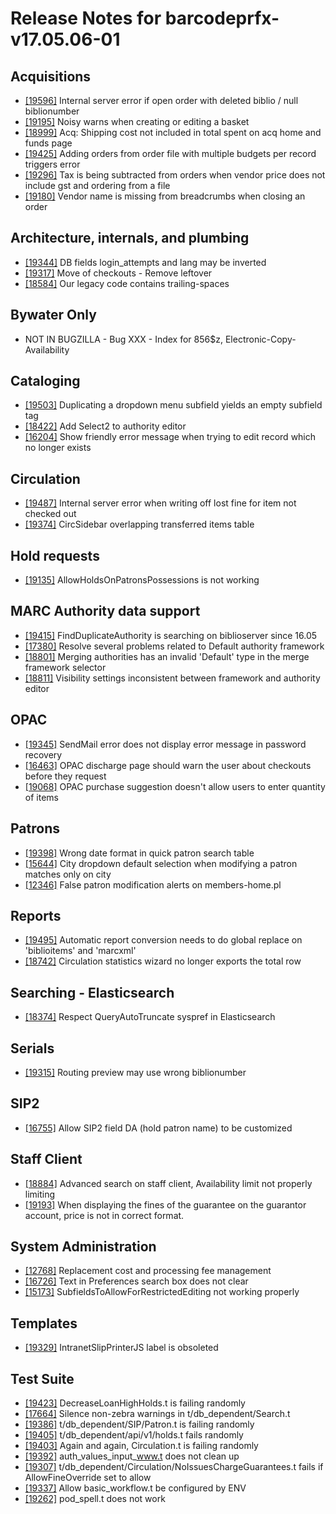 
# Release Notes for barcodeprfx-v17.05.06-01

## Acquisitions

- [[19596]](http://bugs.koha-community.org/bugzilla3/show_bug.cgi?id=19596) Internal server error if open order with deleted biblio / null biblionumber
- [[19195]](http://bugs.koha-community.org/bugzilla3/show_bug.cgi?id=19195) Noisy warns when creating or editing a basket
- [[18999]](http://bugs.koha-community.org/bugzilla3/show_bug.cgi?id=18999) Acq: Shipping cost not included in total spent on acq home and funds page
- [[19425]](http://bugs.koha-community.org/bugzilla3/show_bug.cgi?id=19425) Adding orders from order file with multiple budgets per record triggers error
- [[19296]](http://bugs.koha-community.org/bugzilla3/show_bug.cgi?id=19296) Tax is being subtracted from orders when vendor price does not include gst and ordering from a file
- [[19180]](http://bugs.koha-community.org/bugzilla3/show_bug.cgi?id=19180) Vendor name is missing from breadcrumbs when closing an order

## Architecture, internals, and plumbing

- [[19344]](http://bugs.koha-community.org/bugzilla3/show_bug.cgi?id=19344) DB fields login_attempts and lang may be inverted
- [[19317]](http://bugs.koha-community.org/bugzilla3/show_bug.cgi?id=19317) Move of checkouts - Remove leftover
- [[18584]](http://bugs.koha-community.org/bugzilla3/show_bug.cgi?id=18584) Our legacy code contains trailing-spaces

## Bywater Only

- NOT IN BUGZILLA - Bug XXX - Index for 856$z, Electronic-Copy-Availability

## Cataloging

- [[19503]](http://bugs.koha-community.org/bugzilla3/show_bug.cgi?id=19503) Duplicating a dropdown menu subfield yields an empty subfield tag
- [[18422]](http://bugs.koha-community.org/bugzilla3/show_bug.cgi?id=18422) Add Select2 to authority editor
- [[16204]](http://bugs.koha-community.org/bugzilla3/show_bug.cgi?id=16204) Show friendly error message when trying to edit record which no longer exists

## Circulation

- [[19487]](http://bugs.koha-community.org/bugzilla3/show_bug.cgi?id=19487) Internal server error when writing off lost fine for item not checked out
- [[19374]](http://bugs.koha-community.org/bugzilla3/show_bug.cgi?id=19374) CircSidebar overlapping transferred items table

## Hold requests

- [[19135]](http://bugs.koha-community.org/bugzilla3/show_bug.cgi?id=19135) AllowHoldsOnPatronsPossessions is not working

## MARC Authority data support

- [[19415]](http://bugs.koha-community.org/bugzilla3/show_bug.cgi?id=19415) FindDuplicateAuthority is searching on biblioserver since 16.05
- [[17380]](http://bugs.koha-community.org/bugzilla3/show_bug.cgi?id=17380) Resolve several problems related to Default authority framework
- [[18801]](http://bugs.koha-community.org/bugzilla3/show_bug.cgi?id=18801) Merging authorities has an invalid 'Default' type in the merge framework selector
- [[18811]](http://bugs.koha-community.org/bugzilla3/show_bug.cgi?id=18811) Visibility settings inconsistent between framework and authority editor

## OPAC

- [[19345]](http://bugs.koha-community.org/bugzilla3/show_bug.cgi?id=19345) SendMail error does not display error message in password recovery
- [[16463]](http://bugs.koha-community.org/bugzilla3/show_bug.cgi?id=16463) OPAC discharge page should warn the user about checkouts before they request
- [[19068]](http://bugs.koha-community.org/bugzilla3/show_bug.cgi?id=19068) OPAC purchase suggestion doesn't allow users to enter quantity of items

## Patrons

- [[19398]](http://bugs.koha-community.org/bugzilla3/show_bug.cgi?id=19398) Wrong date format in quick patron search table
- [[15644]](http://bugs.koha-community.org/bugzilla3/show_bug.cgi?id=15644) City dropdown default selection when modifying a patron matches only on city
- [[12346]](http://bugs.koha-community.org/bugzilla3/show_bug.cgi?id=12346) False patron modification alerts on members-home.pl

## Reports

- [[19495]](http://bugs.koha-community.org/bugzilla3/show_bug.cgi?id=19495) Automatic report conversion needs to do global replace on 'biblioitems' and 'marcxml'
- [[18742]](http://bugs.koha-community.org/bugzilla3/show_bug.cgi?id=18742) Circulation statistics wizard no longer exports the total row

## Searching - Elasticsearch

- [[18374]](http://bugs.koha-community.org/bugzilla3/show_bug.cgi?id=18374) Respect QueryAutoTruncate syspref in Elasticsearch

## Serials

- [[19315]](http://bugs.koha-community.org/bugzilla3/show_bug.cgi?id=19315) Routing preview may use wrong biblionumber

## SIP2

- [[16755]](http://bugs.koha-community.org/bugzilla3/show_bug.cgi?id=16755) Allow SIP2 field DA (hold patron name) to be customized

## Staff Client

- [[18884]](http://bugs.koha-community.org/bugzilla3/show_bug.cgi?id=18884) Advanced search on staff client, Availability limit not properly limiting
- [[19193]](http://bugs.koha-community.org/bugzilla3/show_bug.cgi?id=19193) When displaying the fines of the guarantee on the guarantor account, price is not in correct format.

## System Administration

- [[12768]](http://bugs.koha-community.org/bugzilla3/show_bug.cgi?id=12768) Replacement cost and processing fee management
- [[16726]](http://bugs.koha-community.org/bugzilla3/show_bug.cgi?id=16726) Text in Preferences search box does not clear
- [[15173]](http://bugs.koha-community.org/bugzilla3/show_bug.cgi?id=15173) SubfieldsToAllowForRestrictedEditing not working properly

## Templates

- [[19329]](http://bugs.koha-community.org/bugzilla3/show_bug.cgi?id=19329) IntranetSlipPrinterJS label is obsoleted

## Test Suite

- [[19423]](http://bugs.koha-community.org/bugzilla3/show_bug.cgi?id=19423) DecreaseLoanHighHolds.t is failing randomly
- [[17664]](http://bugs.koha-community.org/bugzilla3/show_bug.cgi?id=17664) Silence non-zebra warnings in t/db_dependent/Search.t
- [[19386]](http://bugs.koha-community.org/bugzilla3/show_bug.cgi?id=19386) t/db_dependent/SIP/Patron.t is failing randomly
- [[19405]](http://bugs.koha-community.org/bugzilla3/show_bug.cgi?id=19405) t/db_dependent/api/v1/holds.t fails randomly
- [[19403]](http://bugs.koha-community.org/bugzilla3/show_bug.cgi?id=19403) Again and again, Circulation.t is failing randomly
- [[19392]](http://bugs.koha-community.org/bugzilla3/show_bug.cgi?id=19392) auth_values_input_www.t does not clean up
- [[19307]](http://bugs.koha-community.org/bugzilla3/show_bug.cgi?id=19307) t/db_dependent/Circulation/NoIssuesChargeGuarantees.t fails if AllowFineOverride set to allow
- [[19337]](http://bugs.koha-community.org/bugzilla3/show_bug.cgi?id=19337) Allow basic_workflow.t be configured by ENV
- [[19262]](http://bugs.koha-community.org/bugzilla3/show_bug.cgi?id=19262) pod_spell.t does not work


